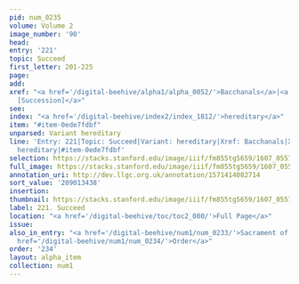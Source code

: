 ```yaml
---
pid: num_0235
volume: Volume 2
image_number: '90'
head:
entry: '221'
topic: Succeed
first_letter: 201-225
page:
add:
xref: "<a href='/digital-beehive/alpha1/alpha_0052/'>Bacchanals</a>|<a href='/digital-beehive/num8/num_2878/'>1953
  [Succession]</a>"
see:
index: "<a href='/digital-beehive/index2/index_1812/'>hereditary</a>"
item: "#item-0ede7fdbf"
unparsed: Variant hereditary
line: 'Entry: 221|Topic: Succeed|Variant: hereditary|Xref: Bacchanals|Xref: 1953 [Succession]|Index:
  hereditary|#item-0ede7fdbf'
selection: https://stacks.stanford.edu/image/iiif/fm855tg5659/1607_0557/848,3438,2904,220/full/0/default.jpg
full_image: https://stacks.stanford.edu/image/iiif/fm855tg5659/1607_0557/full/full/0/default.jpg
annotation_uri: http://dev.llgc.org.uk/annotation/1571414082714
sort_value: '209013438'
insertion:
thumbnail: https://stacks.stanford.edu/image/iiif/fm855tg5659/1607_0557/848,3438,600,180/250,/0/default.jpg
label: 221. Succeed
location: "<a href='/digital-beehive/toc/toc2_080/'>Full Page</a>"
issue:
also_in_entry: "<a href='/digital-beehive/num1/num_0233/'>Sacrament of Orders</a>|<a
  href='/digital-beehive/num1/num_0234/'>Order</a>"
order: '234'
layout: alpha_item
collection: num1
---
```

